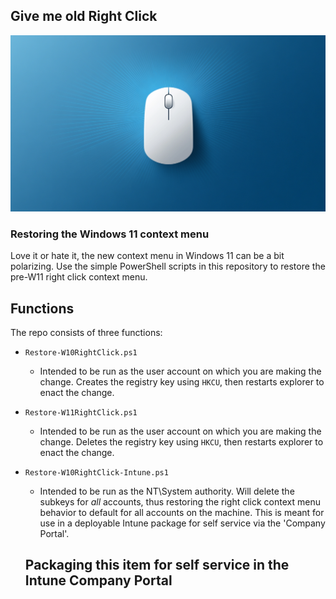## Give me old Right Click

![Give me old right click](src/imgs/right-click-1.png)

### Restoring the Windows 11 context menu

Love it or hate it, the new context menu in Windows 11 can be a bit polarizing. Use the simple PowerShell scripts in this repository to restore the pre-W11 right click context menu. 

## Functions

The repo consists of three functions:

- `Restore-W10RightClick.ps1`
    -   Intended to be run as the user account on which you are making the change. Creates the registry key using `HKCU`, then restarts explorer to enact the change. 
- `Restore-W11RightClick.ps1`
    -   Intended to be run as the user account on which you are making the change. Deletes the registry key using `HKCU`, then restarts explorer to enact the change. 
- `Restore-W10RightClick-Intune.ps1`
    -   Intended to be run as the NT\System authority. Will delete the subkeys for *all* accounts, thus restoring the right click context menu behavior to default for all accounts on the machine. This is meant for use in a deployable Intune package for self service via the 'Company Portal'. 





    ## Packaging this item for self service in the Intune Company Portal 

